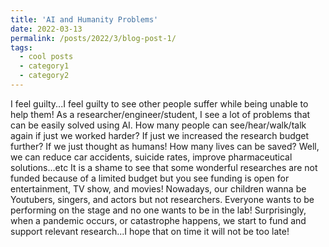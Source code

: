 ```yaml
---
title: 'AI and Humanity Problems'
date: 2022-03-13
permalink: /posts/2022/3/blog-post-1/
tags:
  - cool posts
  - category1
  - category2
---
```


I feel guilty...I feel guilty to see other people suffer while being unable to help them!
As a researcher/engineer/student, I see a lot of problems that can be easily solved using AI. How many people can see/hear/walk/talk again if just we worked harder? If just we increased the research budget further? If we just thought as humans! How many lives can be saved?
Well, we can reduce car accidents, suicide rates, improve pharmaceutical solutions...etc It is a shame to see that some wonderful researches are not funded because of a limited budget but you see funding is open for entertainment, TV show, and movies!
Nowadays, our children wanna be Youtubers, singers, and actors but not researchers. Everyone wants to be performing on the stage and no one wants to be in the lab! Surprisingly, when a pandemic occurs, or catastrophe happens, we start to fund and support relevant research...I hope that on time it will not be too late!
